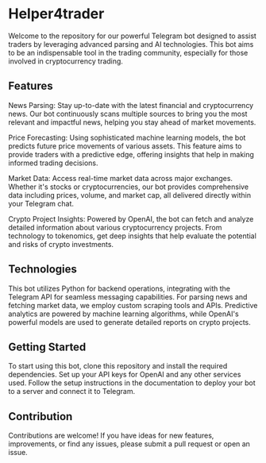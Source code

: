 # Helper4trader
Welcome to the repository for our powerful Telegram bot designed to assist traders by leveraging advanced parsing and AI technologies. This bot aims to be an indispensable tool in the trading community, especially for those involved in cryptocurrency trading.

## Features
News Parsing: Stay up-to-date with the latest financial and cryptocurrency news. Our bot continuously scans multiple sources to bring you the most relevant and impactful news, helping you stay ahead of market movements.

Price Forecasting: Using sophisticated machine learning models, the bot predicts future price movements of various assets. This feature aims to provide traders with a predictive edge, offering insights that help in making informed trading decisions.

Market Data: Access real-time market data across major exchanges. Whether it's stocks or cryptocurrencies, our bot provides comprehensive data including prices, volume, and market cap, all delivered directly within your Telegram chat.

Crypto Project Insights: Powered by OpenAI, the bot can fetch and analyze detailed information about various cryptocurrency projects. From technology to tokenomics, get deep insights that help evaluate the potential and risks of crypto investments.

## Technologies
This bot utilizes Python for backend operations, integrating with the Telegram API for seamless messaging capabilities. For parsing news and fetching market data, we employ custom scraping tools and APIs. Predictive analytics are powered by machine learning algorithms, while OpenAI's powerful models are used to generate detailed reports on crypto projects.

## Getting Started
To start using this bot, clone this repository and install the required dependencies. Set up your API keys for OpenAI and any other services used. Follow the setup instructions in the documentation to deploy your bot to a server and connect it to Telegram.

## Contribution
Contributions are welcome! If you have ideas for new features, improvements, or find any issues, please submit a pull request or open an issue.

